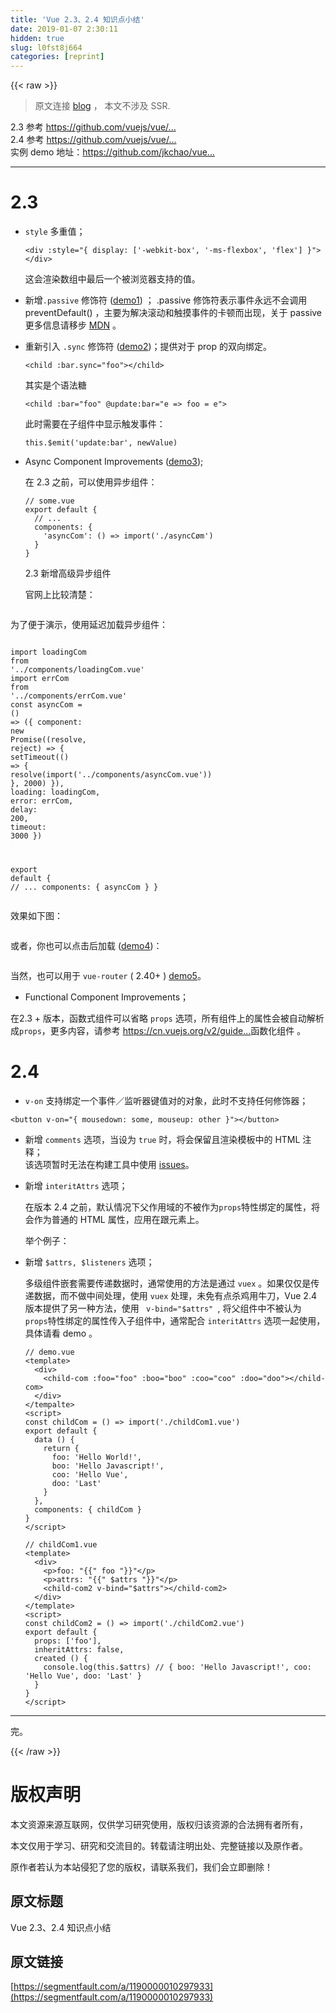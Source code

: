 ```yaml
---
title: 'Vue 2.3、2.4 知识点小结' 
date: 2019-01-07 2:30:11
hidden: true
slug: l0fst8j664
categories: [reprint]
---
```


{{< raw >}}

                    
<blockquote><p>原文连接 <a href="https://github.com/jkchao/blog/issues/15" rel="nofollow noreferrer" target="_blank">blog</a> ， 本文不涉及 SSR.</p></blockquote>
<p>2.3 参考 <a href="https://github.com/vuejs/vue/releases/tag/v2.3.0" rel="nofollow noreferrer" target="_blank">https://github.com/vuejs/vue/...</a><br>2.4 参考 <a href="https://github.com/vuejs/vue/releases/tag/v2.4.0" rel="nofollow noreferrer" target="_blank">https://github.com/vuejs/vue/...</a><br>实例 demo 地址：<a href="https://github.com/jkchao/vue-demo" rel="nofollow noreferrer" target="_blank">https://github.com/jkchao/vue...</a></p>
<hr>
<h1 id="articleHeader0">2.3</h1>
<ul>
<li>
<p><code>style</code> 多重值；</p>
<div class="widget-codetool" style="display:none;">
      <div class="widget-codetool--inner">
      <span class="selectCode code-tool" data-toggle="tooltip" data-placement="top" title="" data-original-title="全选"></span>
      <span type="button" class="copyCode code-tool" data-toggle="tooltip" data-placement="top" data-clipboard-text="  <div :style=&quot;{ display: ['-webkit-box', '-ms-flexbox', 'flex'] }&quot;></div>" title="" data-original-title="复制"></span>
      <span type="button" class="saveToNote code-tool" data-toggle="tooltip" data-placement="top" title="" data-original-title="放进笔记"></span>
      </div>
      </div><pre class="javascript hljs"><code class="javascript" style="word-break: break-word; white-space: initial;">  &lt;div :style=<span class="hljs-string">"{ display: ['-webkit-box', '-ms-flexbox', 'flex'] }"</span>&gt;<span class="xml"><span class="hljs-tag">&lt;/<span class="hljs-name">div</span>&gt;</span></span></code></pre>
<p>这会渲染数组中最后一个被浏览器支持的值。</p>
</li>
<li><p>新增<code>.passive</code> 修饰符 (<a href="https://github.com/jkchao/vue-demo/blob/master/src/views/demo1.vue" rel="nofollow noreferrer" target="_blank">demo1</a>) ； .passive 修饰符表示事件永远不会调用 preventDefault() ，主要为解决滚动和触摸事件的卡顿而出现，关于 passive 更多信息请移步 <a href="https://developer.mozilla.org/zh-CN/docs/Web/API/EventTarget/addEventListener" rel="nofollow noreferrer" target="_blank">MDN</a> 。</p></li>
<li>
<p>重新引入 <code>.sync</code> 修饰符  (<a href="https://github.com/jkchao/vue-demo/blob/master/src/views/demo2.vue" rel="nofollow noreferrer" target="_blank">demo2</a>)；提供对于 prop 的双向绑定。</p>
<div class="widget-codetool" style="display:none;">
      <div class="widget-codetool--inner">
      <span class="selectCode code-tool" data-toggle="tooltip" data-placement="top" title="" data-original-title="全选"></span>
      <span type="button" class="copyCode code-tool" data-toggle="tooltip" data-placement="top" data-clipboard-text="  <child :bar.sync=&quot;foo&quot;></child>" title="" data-original-title="复制"></span>
      <span type="button" class="saveToNote code-tool" data-toggle="tooltip" data-placement="top" title="" data-original-title="放进笔记"></span>
      </div>
      </div><pre class="javascript hljs"><code class="javascript" style="word-break: break-word; white-space: initial;">  &lt;child :bar.sync=<span class="hljs-string">"foo"</span>&gt;<span class="xml"><span class="hljs-tag">&lt;/<span class="hljs-name">child</span>&gt;</span></span></code></pre>
<p>其实是个语法糖</p>
<div class="widget-codetool" style="display:none;">
      <div class="widget-codetool--inner">
      <span class="selectCode code-tool" data-toggle="tooltip" data-placement="top" title="" data-original-title="全选"></span>
      <span type="button" class="copyCode code-tool" data-toggle="tooltip" data-placement="top" data-clipboard-text="  <child :bar=&quot;foo&quot; @update:bar=&quot;e => foo = e&quot;>" title="" data-original-title="复制"></span>
      <span type="button" class="saveToNote code-tool" data-toggle="tooltip" data-placement="top" title="" data-original-title="放进笔记"></span>
      </div>
      </div><pre class="javascript hljs"><code class="javascript" style="word-break: break-word; white-space: initial;">  &lt;child :bar=<span class="hljs-string">"foo"</span> @update:bar=<span class="hljs-string">"e =&gt; foo = e"</span>&gt;</code></pre>
<p>此时需要在子组件中显示触发事件：</p>
<div class="widget-codetool" style="display:none;">
      <div class="widget-codetool--inner">
      <span class="selectCode code-tool" data-toggle="tooltip" data-placement="top" title="" data-original-title="全选"></span>
      <span type="button" class="copyCode code-tool" data-toggle="tooltip" data-placement="top" data-clipboard-text="  this.$emit('update:bar', newValue)" title="" data-original-title="复制"></span>
      <span type="button" class="saveToNote code-tool" data-toggle="tooltip" data-placement="top" title="" data-original-title="放进笔记"></span>
      </div>
      </div><pre class="javascript hljs"><code class="javascript" style="word-break: break-word; white-space: initial;">  <span class="hljs-keyword">this</span>.$emit(<span class="hljs-string">'update:bar'</span>, newValue)</code></pre>
</li>
<li>
<p>Async Component  Improvements (<a href="https://github.com/jkchao/vue-demo/blob/master/src/views/demo3.vue" rel="nofollow noreferrer" target="_blank">demo3</a>);</p>
<p>在 2.3 之前，可以使用异步组件：</p>
<div class="widget-codetool" style="display:none;">
      <div class="widget-codetool--inner">
      <span class="selectCode code-tool" data-toggle="tooltip" data-placement="top" title="" data-original-title="全选"></span>
      <span type="button" class="copyCode code-tool" data-toggle="tooltip" data-placement="top" data-clipboard-text="// some.vue
export default {
  // ...
  components: {
    'asyncCom': () => import('./asyncCøm')
  }
}" title="" data-original-title="复制"></span>
      <span type="button" class="saveToNote code-tool" data-toggle="tooltip" data-placement="top" title="" data-original-title="放进笔记"></span>
      </div>
      </div><pre class="javascript hljs"><code class="javascript"><span class="hljs-comment">// some.vue</span>
<span class="hljs-keyword">export</span> <span class="hljs-keyword">default</span> {
  <span class="hljs-comment">// ...</span>
  components: {
    <span class="hljs-string">'asyncCom'</span>: <span class="hljs-function"><span class="hljs-params">()</span> =&gt;</span> <span class="hljs-keyword">import</span>(<span class="hljs-string">'./asyncCøm'</span>)
  }
}</code></pre>
<p>2.3 新增高级异步组件</p>
<p>官网上比较清楚：</p>
<p><span class="img-wrap"><img data-src="/img/remote/1460000010297938" src="https://static.alili.tech/img/remote/1460000010297938" alt="" title="" style="cursor: pointer;"></span></p>
</li>
</ul>
<p>为了便于演示，使用延迟加载异步组件：</p>
<div class="widget-codetool" style="display:none;">
      <div class="widget-codetool--inner">
      <span class="selectCode code-tool" data-toggle="tooltip" data-placement="top" title="" data-original-title="全选"></span>
      <span type="button" class="copyCode code-tool" data-toggle="tooltip" data-placement="top" data-clipboard-text="
 import loadingCom from '../components/loadingCom.vue'
 import errCom from '../components/errCom.vue'
 const asyncCom = () => ({
   component: new Promise((resolve, reject) => {
     setTimeout(() => {
       resolve(import('../components/asyncCom.vue'))
     }, 2000)
   }),
   loading: loadingCom,
   error: errCom,
   delay: 200,
   timeout: 3000
 })
 
 export default {
   // ...
   components: { asyncCom }
 }
" title="" data-original-title="复制"></span>
      <span type="button" class="saveToNote code-tool" data-toggle="tooltip" data-placement="top" title="" data-original-title="放进笔记"></span>
      </div>
      </div><pre class="javascript hljs"><code class="javascript">
 <span class="hljs-keyword">import</span> loadingCom <span class="hljs-keyword">from</span> <span class="hljs-string">'../components/loadingCom.vue'</span>
 <span class="hljs-keyword">import</span> errCom <span class="hljs-keyword">from</span> <span class="hljs-string">'../components/errCom.vue'</span>
 <span class="hljs-keyword">const</span> asyncCom = <span class="hljs-function"><span class="hljs-params">()</span> =&gt;</span> ({
   <span class="hljs-attr">component</span>: <span class="hljs-keyword">new</span> <span class="hljs-built_in">Promise</span>(<span class="hljs-function">(<span class="hljs-params">resolve, reject</span>) =&gt;</span> {
     setTimeout(<span class="hljs-function"><span class="hljs-params">()</span> =&gt;</span> {
       resolve(<span class="hljs-keyword">import</span>(<span class="hljs-string">'../components/asyncCom.vue'</span>))
     }, <span class="hljs-number">2000</span>)
   }),
   <span class="hljs-attr">loading</span>: loadingCom,
   <span class="hljs-attr">error</span>: errCom,
   <span class="hljs-attr">delay</span>: <span class="hljs-number">200</span>,
   <span class="hljs-attr">timeout</span>: <span class="hljs-number">3000</span>
 })
 
 <span class="hljs-keyword">export</span> <span class="hljs-keyword">default</span> {
   <span class="hljs-comment">// ...</span>
   components: { asyncCom }
 }
</code></pre>
<p>效果如下图：</p>
<p><span class="img-wrap"><img data-src="/img/remote/1460000010297939" src="https://static.alili.tech/img/remote/1460000010297939" alt="" title="" style="cursor: pointer;"></span></p>
<p>或者，你也可以点击后加载 (<a href="https://github.com/jkchao/vue-demo/blob/master/src/views/demo4.vue" rel="nofollow noreferrer" target="_blank">demo4</a>)：</p>
<p><span class="img-wrap"><img data-src="/img/remote/1460000010297940" src="https://static.alili.tech/img/remote/1460000010297940" alt="" title="" style="cursor: pointer;"></span></p>
<p>当然，也可以用于 <code>vue-router</code> ( 2.40+ ) <a href="https://github.com/jkchao/vue-demo/blob/master/src/views/demo5.vue" rel="nofollow noreferrer" target="_blank">demo5</a>。</p>
<ul><li><p>Functional Component Improvements；</p></li></ul>
<p>在2.3 + 版本，函数式组件可以省略 <code>props</code> 选项，所有组件上的属性会被自动解析 成<code>props</code>，更多内容，请参考 <a href="https://cn.vuejs.org/v2/guide/render-function.html#" rel="nofollow noreferrer" target="_blank">https://cn.vuejs.org/v2/guide...</a>函数化组件 。</p>
<h1 id="articleHeader1">2.4</h1>
<ul><li><p><code>v-on</code> 支持绑定一个事件／监听器键值对的对象，此时不支持任何修饰器；</p></li></ul>
<div class="widget-codetool" style="display:none;">
      <div class="widget-codetool--inner">
      <span class="selectCode code-tool" data-toggle="tooltip" data-placement="top" title="" data-original-title="全选"></span>
      <span type="button" class="copyCode code-tool" data-toggle="tooltip" data-placement="top" data-clipboard-text="  <button v-on=&quot;{ mousedown: some, mouseup: other }&quot;></button>" title="" data-original-title="复制"></span>
      <span type="button" class="saveToNote code-tool" data-toggle="tooltip" data-placement="top" title="" data-original-title="放进笔记"></span>
      </div>
      </div><pre class="javascript hljs"><code class="javascript" style="word-break: break-word; white-space: initial;">  &lt;button v-on=<span class="hljs-string">"{ mousedown: some, mouseup: other }"</span>&gt;<span class="xml"><span class="hljs-tag">&lt;/<span class="hljs-name">button</span>&gt;</span></span></code></pre>
<ul><li><p>新增 <code>comments</code> 选项，当设为 <code>true</code> 时，将会保留且渲染模板中的 HTML 注释；<br>  该选项暂时无法在构建工具中使用 <a href="https://github.com/vuejs/vue/issues/6177" rel="nofollow noreferrer" target="_blank"> issues</a>。</p></li></ul>
<ul>
<li>
<p>新增 <code>interitAttrs</code> 选项；</p>
<p>在版本 2.4 之前，默认情况下父作用域的不被作为<code>props</code>特性绑定的属性，将会作为普通的 HTML 属性，应用在跟元素上。</p>
<p>举个例子：</p>
<div class="widget-codetool" style="display:none;">
      <div class="widget-codetool--inner">
      <span class="selectCode code-tool" data-toggle="tooltip" data-placement="top" title="" data-original-title="全选"></span>
      <span type="button" class="copyCode code-tool" data-toggle="tooltip" data-placement="top" data-clipboard-text="// parent.vue
<template>
  <child-commpent :foo=&quot;f&quot; :boo=&quot;b&quot;></child-comment>
</template>

<script>
const childComment = () => import('./childCom.vue')
export default {
  data () {
    return {
      f: 'Hello world!'
      b: 'Hello Vue!'
    }  
  }
}
</script>" title="" data-original-title="复制"></span>
      <span type="button" class="saveToNote code-tool" data-toggle="tooltip" data-placement="top" title="" data-original-title="放进笔记"></span>
      </div>
      </div><pre class="javascript hljs"><code class="javascript"><span class="hljs-comment">// parent.vue</span>
&lt;template&gt;
  <span class="xml"><span class="hljs-tag">&lt;<span class="hljs-name">child-commpent</span> <span class="hljs-attr">:foo</span>=<span class="hljs-string">"f"</span> <span class="hljs-attr">:boo</span>=<span class="hljs-string">"b"</span>&gt;</span><span class="hljs-tag">&lt;/<span class="hljs-name">child-comment</span>&gt;</span>
<span class="hljs-tag">&lt;/<span class="hljs-name">template</span>&gt;</span></span>

&lt;script&gt;
<span class="hljs-keyword">const</span> childComment = <span class="hljs-function"><span class="hljs-params">()</span> =&gt;</span> <span class="hljs-keyword">import</span>(<span class="hljs-string">'./childCom.vue'</span>)
<span class="hljs-keyword">export</span> <span class="hljs-keyword">default</span> {
  data () {
    <span class="hljs-keyword">return</span> {
      <span class="hljs-attr">f</span>: <span class="hljs-string">'Hello world!'</span>
      b: <span class="hljs-string">'Hello Vue!'</span>
    }  
  }
}
&lt;<span class="hljs-regexp">/script&gt;</span></code></pre>
<div class="widget-codetool" style="display:none;">
      <div class="widget-codetool--inner">
      <span class="selectCode code-tool" data-toggle="tooltip" data-placement="top" title="" data-original-title="全选"></span>
      <span type="button" class="copyCode code-tool" data-toggle="tooltip" data-placement="top" data-clipboard-text="// childComment.vue
<template>
  <div>"{{" foo "}}"<div>
</template>

<script>
export default {
  props: ['foo']
}
</script>" title="" data-original-title="复制"></span>
      <span type="button" class="saveToNote code-tool" data-toggle="tooltip" data-placement="top" title="" data-original-title="放进笔记"></span>
      </div>
      </div><pre class="javascript hljs"><code class="javascript"><span class="hljs-comment">// childComment.vue</span>
&lt;template&gt;
  <span class="xml"><span class="hljs-tag">&lt;<span class="hljs-name">div</span>&gt;</span>"{{" foo "}}"<span class="hljs-tag">&lt;<span class="hljs-name">div</span>&gt;</span>
<span class="hljs-tag">&lt;/<span class="hljs-name">template</span>&gt;</span>

<span class="hljs-tag">&lt;<span class="hljs-name">script</span>&gt;</span><span class="javascript">
<span class="hljs-keyword">export</span> <span class="hljs-keyword">default</span> {
  <span class="hljs-attr">props</span>: [<span class="hljs-string">'foo'</span>]
}
</span><span class="hljs-tag">&lt;/<span class="hljs-name">script</span>&gt;</span></span></code></pre>
<p>最后会被渲染为：</p>
<div class="widget-codetool" style="display:none;">
      <div class="widget-codetool--inner">
      <span class="selectCode code-tool" data-toggle="tooltip" data-placement="top" title="" data-original-title="全选"></span>
      <span type="button" class="copyCode code-tool" data-toggle="tooltip" data-placement="top" data-clipboard-text="<div boo=&quot;Hello Vue!&quot;>Hello world!</div>" title="" data-original-title="复制"></span>
      <span type="button" class="saveToNote code-tool" data-toggle="tooltip" data-placement="top" title="" data-original-title="放进笔记"></span>
      </div>
      </div><pre class="javascript hljs"><code class="javascript" style="word-break: break-word; white-space: initial;">&lt;div boo=<span class="hljs-string">"Hello Vue!"</span>&gt;Hello world!<span class="xml"><span class="hljs-tag">&lt;/<span class="hljs-name">div</span>&gt;</span></span></code></pre>
<p>设置 <code>interitAttrs</code> 为 <code>false</code>，之后，不会应用到跟元素上。</p>
<div class="widget-codetool" style="display:none;">
      <div class="widget-codetool--inner">
      <span class="selectCode code-tool" data-toggle="tooltip" data-placement="top" title="" data-original-title="全选"></span>
      <span type="button" class="copyCode code-tool" data-toggle="tooltip" data-placement="top" data-clipboard-text="// childCom.vue
<template>
  <div>"{{" foo "}}"</div>
</template>

<script>
export default {
  props: ['foo'],
  inheritAttrs: false
}
</script>
" title="" data-original-title="复制"></span>
      <span type="button" class="saveToNote code-tool" data-toggle="tooltip" data-placement="top" title="" data-original-title="放进笔记"></span>
      </div>
      </div><pre class="javascript hljs"><code class="javascript"><span class="hljs-comment">// childCom.vue</span>
&lt;template&gt;
  <span class="xml"><span class="hljs-tag">&lt;<span class="hljs-name">div</span>&gt;</span>"{{" foo "}}"<span class="hljs-tag">&lt;/<span class="hljs-name">div</span>&gt;</span></span>
&lt;<span class="hljs-regexp">/template&gt;

&lt;script&gt;
export default {
  props: ['foo'],
  inheritAttrs: false
}
&lt;/</span>script&gt;
</code></pre>
<p>渲染：</p>
<div class="widget-codetool" style="display:none;">
      <div class="widget-codetool--inner">
      <span class="selectCode code-tool" data-toggle="tooltip" data-placement="top" title="" data-original-title="全选"></span>
      <span type="button" class="copyCode code-tool" data-toggle="tooltip" data-placement="top" data-clipboard-text="
<div>Hello world!</div>
" title="" data-original-title="复制"></span>
      <span type="button" class="saveToNote code-tool" data-toggle="tooltip" data-placement="top" title="" data-original-title="放进笔记"></span>
      </div>
      </div><pre class="javascript hljs"><code class="javascript">
&lt;div&gt;Hello world!<span class="xml"><span class="hljs-tag">&lt;/<span class="hljs-name">div</span>&gt;</span></span>
</code></pre>
</li>
<li>
<p>新增 <code>$attrs, $listeners</code> 选项；</p>
<p>多级组件嵌套需要传递数据时，通常使用的方法是通过 <code>vuex</code> 。如果仅仅是传递数据，而不做中间处理，使用 <code>vuex</code> 处理，未免有点杀鸡用牛刀，Vue 2.4 版本提供了另一种方法，使用 <code> v-bind="$attrs" </code>, 将父组件中不被认为 <code>props</code>特性绑定的属性传入子组件中，通常配合 <code>interitAttrs</code> 选项一起使用，具体请看 demo 。</p>
<div class="widget-codetool" style="display:none;">
      <div class="widget-codetool--inner">
      <span class="selectCode code-tool" data-toggle="tooltip" data-placement="top" title="" data-original-title="全选"></span>
      <span type="button" class="copyCode code-tool" data-toggle="tooltip" data-placement="top" data-clipboard-text="// demo.vue
<template>
  <div>
    <child-com :foo=&quot;foo&quot; :boo=&quot;boo&quot; :coo=&quot;coo&quot; :doo=&quot;doo&quot;></child-com>
  </div>
</tempalte>
<script>
const childCom = () => import('./childCom1.vue')
export default {
  data () {
    return {
      foo: 'Hello World!',
      boo: 'Hello Javascript!',
      coo: 'Hello Vue',
      doo: 'Last'
    }
  },
  components: { childCom }
}
</script>
" title="" data-original-title="复制"></span>
      <span type="button" class="saveToNote code-tool" data-toggle="tooltip" data-placement="top" title="" data-original-title="放进笔记"></span>
      </div>
      </div><pre class="javascript hljs"><code class="javascript"><span class="hljs-comment">// demo.vue</span>
&lt;template&gt;
  <span class="xml"><span class="hljs-tag">&lt;<span class="hljs-name">div</span>&gt;</span>
    <span class="hljs-tag">&lt;<span class="hljs-name">child-com</span> <span class="hljs-attr">:foo</span>=<span class="hljs-string">"foo"</span> <span class="hljs-attr">:boo</span>=<span class="hljs-string">"boo"</span> <span class="hljs-attr">:coo</span>=<span class="hljs-string">"coo"</span> <span class="hljs-attr">:doo</span>=<span class="hljs-string">"doo"</span>&gt;</span><span class="hljs-tag">&lt;/<span class="hljs-name">child-com</span>&gt;</span>
  <span class="hljs-tag">&lt;/<span class="hljs-name">div</span>&gt;</span>
<span class="hljs-tag">&lt;/<span class="hljs-name">tempalte</span>&gt;</span></span>
&lt;script&gt;
<span class="hljs-keyword">const</span> childCom = <span class="hljs-function"><span class="hljs-params">()</span> =&gt;</span> <span class="hljs-keyword">import</span>(<span class="hljs-string">'./childCom1.vue'</span>)
<span class="hljs-keyword">export</span> <span class="hljs-keyword">default</span> {
  data () {
    <span class="hljs-keyword">return</span> {
      <span class="hljs-attr">foo</span>: <span class="hljs-string">'Hello World!'</span>,
      <span class="hljs-attr">boo</span>: <span class="hljs-string">'Hello Javascript!'</span>,
      <span class="hljs-attr">coo</span>: <span class="hljs-string">'Hello Vue'</span>,
      <span class="hljs-attr">doo</span>: <span class="hljs-string">'Last'</span>
    }
  },
  <span class="hljs-attr">components</span>: { childCom }
}
&lt;<span class="hljs-regexp">/script&gt;
</span></code></pre>
<div class="widget-codetool" style="display:none;">
      <div class="widget-codetool--inner">
      <span class="selectCode code-tool" data-toggle="tooltip" data-placement="top" title="" data-original-title="全选"></span>
      <span type="button" class="copyCode code-tool" data-toggle="tooltip" data-placement="top" data-clipboard-text="// childCom1.vue
<template>
  <div>
    <p>foo: "{{" foo "}}"</p>
    <p>attrs: "{{" $attrs "}}"</p>
    <child-com2 v-bind=&quot;$attrs&quot;></child-com2>
  </div>
</template>
<script>
const childCom2 = () => import('./childCom2.vue')
export default {
  props: ['foo'],
  inheritAttrs: false,
  created () {
    console.log(this.$attrs) // { boo: 'Hello Javascript!', coo: 'Hello Vue', doo: 'Last' }
  }
}
</script>" title="" data-original-title="复制"></span>
      <span type="button" class="saveToNote code-tool" data-toggle="tooltip" data-placement="top" title="" data-original-title="放进笔记"></span>
      </div>
      </div><pre class="javascript hljs"><code class="javascript"><span class="hljs-comment">// childCom1.vue</span>
&lt;template&gt;
  <span class="xml"><span class="hljs-tag">&lt;<span class="hljs-name">div</span>&gt;</span>
    <span class="hljs-tag">&lt;<span class="hljs-name">p</span>&gt;</span>foo: "{{" foo "}}"<span class="hljs-tag">&lt;/<span class="hljs-name">p</span>&gt;</span>
    <span class="hljs-tag">&lt;<span class="hljs-name">p</span>&gt;</span>attrs: "{{" $attrs "}}"<span class="hljs-tag">&lt;/<span class="hljs-name">p</span>&gt;</span>
    <span class="hljs-tag">&lt;<span class="hljs-name">child-com2</span> <span class="hljs-attr">v-bind</span>=<span class="hljs-string">"$attrs"</span>&gt;</span><span class="hljs-tag">&lt;/<span class="hljs-name">child-com2</span>&gt;</span>
  <span class="hljs-tag">&lt;/<span class="hljs-name">div</span>&gt;</span>
<span class="hljs-tag">&lt;/<span class="hljs-name">template</span>&gt;</span></span>
&lt;script&gt;
<span class="hljs-keyword">const</span> childCom2 = <span class="hljs-function"><span class="hljs-params">()</span> =&gt;</span> <span class="hljs-keyword">import</span>(<span class="hljs-string">'./childCom2.vue'</span>)
<span class="hljs-keyword">export</span> <span class="hljs-keyword">default</span> {
  <span class="hljs-attr">props</span>: [<span class="hljs-string">'foo'</span>],
  <span class="hljs-attr">inheritAttrs</span>: <span class="hljs-literal">false</span>,
  created () {
    <span class="hljs-built_in">console</span>.log(<span class="hljs-keyword">this</span>.$attrs) <span class="hljs-comment">// { boo: 'Hello Javascript!', coo: 'Hello Vue', doo: 'Last' }</span>
  }
}
&lt;<span class="hljs-regexp">/script&gt;</span></code></pre>
<div class="widget-codetool" style="display:none;">
      <div class="widget-codetool--inner">
      <span class="selectCode code-tool" data-toggle="tooltip" data-placement="top" title="" data-original-title="全选"></span>
      <span type="button" class="copyCode code-tool" data-toggle="tooltip" data-placement="top" data-clipboard-text="// childCom2.vue
<template>
  <div>
   <p>boo: "{{" boo "}}"</p>
   <p>attrs: "{{" $attrs "}}"</p>
   <child-com3 v-bind=&quot;$attrs&quot;></child-com3>
  </div>
</template>

<script>
const childCom3 = () => import('./childCom3.vue')
export default {
  props: ['boo']
  inheritAttrs: false,
  created () {
    console.log(this.$attrs) // { coo: 'Hello Vue', doo: 'Last' }
  }
}
</script>" title="" data-original-title="复制"></span>
      <span type="button" class="saveToNote code-tool" data-toggle="tooltip" data-placement="top" title="" data-original-title="放进笔记"></span>
      </div>
      </div><pre class="javascript hljs"><code class="javascript"><span class="hljs-comment">// childCom2.vue</span>
&lt;template&gt;
  <span class="xml"><span class="hljs-tag">&lt;<span class="hljs-name">div</span>&gt;</span>
   <span class="hljs-tag">&lt;<span class="hljs-name">p</span>&gt;</span>boo: "{{" boo "}}"<span class="hljs-tag">&lt;/<span class="hljs-name">p</span>&gt;</span>
   <span class="hljs-tag">&lt;<span class="hljs-name">p</span>&gt;</span>attrs: "{{" $attrs "}}"<span class="hljs-tag">&lt;/<span class="hljs-name">p</span>&gt;</span>
   <span class="hljs-tag">&lt;<span class="hljs-name">child-com3</span> <span class="hljs-attr">v-bind</span>=<span class="hljs-string">"$attrs"</span>&gt;</span><span class="hljs-tag">&lt;/<span class="hljs-name">child-com3</span>&gt;</span>
  <span class="hljs-tag">&lt;/<span class="hljs-name">div</span>&gt;</span>
<span class="hljs-tag">&lt;/<span class="hljs-name">template</span>&gt;</span></span>

&lt;script&gt;
<span class="hljs-keyword">const</span> childCom3 = <span class="hljs-function"><span class="hljs-params">()</span> =&gt;</span> <span class="hljs-keyword">import</span>(<span class="hljs-string">'./childCom3.vue'</span>)
<span class="hljs-keyword">export</span> <span class="hljs-keyword">default</span> {
  <span class="hljs-attr">props</span>: [<span class="hljs-string">'boo'</span>]
  inheritAttrs: <span class="hljs-literal">false</span>,
  created () {
    <span class="hljs-built_in">console</span>.log(<span class="hljs-keyword">this</span>.$attrs) <span class="hljs-comment">// { coo: 'Hello Vue', doo: 'Last' }</span>
  }
}
&lt;<span class="hljs-regexp">/script&gt;</span></code></pre>
<div class="widget-codetool" style="display:none;">
      <div class="widget-codetool--inner">
      <span class="selectCode code-tool" data-toggle="tooltip" data-placement="top" title="" data-original-title="全选"></span>
      <span type="button" class="copyCode code-tool" data-toggle="tooltip" data-placement="top" data-clipboard-text="// childCom3.vue
// ..." title="" data-original-title="复制"></span>
      <span type="button" class="saveToNote code-tool" data-toggle="tooltip" data-placement="top" title="" data-original-title="放进笔记"></span>
      </div>
      </div><pre class="javascript hljs"><code class="javascript"><span class="hljs-comment">// childCom3.vue</span>
<span class="hljs-comment">// ...</span></code></pre>
<p>最后被渲染为</p>
<p><span class="img-wrap"><img data-src="/img/remote/1460000010297941" src="https://static.alili.tech/img/remote/1460000010297941" alt="" title="" style="cursor: pointer;"></span></p>
<p>具体请看 <a href="https://github.com/jkchao/vue-demo/blob/master/src/views/demo6.vue" rel="nofollow noreferrer" target="_blank">demo6</a> 。</p>
<p><code>$listeners</code> 的用法和 <code>$attrs</code> 类似，<a href="https://github.com/jkchao/vue-demo/blob/master/src/views/demo6.vue" rel="nofollow noreferrer" target="_blank">demo6</a> 。</p>
</li>
</ul>
<hr>
<p>完。</p>

                
{{< /raw >}}

# 版权声明
本文资源来源互联网，仅供学习研究使用，版权归该资源的合法拥有者所有，

本文仅用于学习、研究和交流目的。转载请注明出处、完整链接以及原作者。

原作者若认为本站侵犯了您的版权，请联系我们，我们会立即删除！

## 原文标题
Vue 2.3、2.4 知识点小结

## 原文链接
[https://segmentfault.com/a/1190000010297933](https://segmentfault.com/a/1190000010297933)

